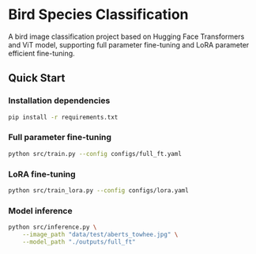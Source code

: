 # Bird Species Classification
A bird image classification project based on Hugging Face Transformers and ViT model, supporting full parameter fine-tuning and LoRA parameter efficient fine-tuning.

## Quick Start

### Installation dependencies
```bash
pip install -r requirements.txt
```

### Full parameter fine-tuning
```bash
python src/train.py --config configs/full_ft.yaml
```

### LoRA fine-tuning
```bash
python src/train_lora.py --config configs/lora.yaml
```

### Model inference
```bash
python src/inference.py \
    --image_path "data/test/aberts_towhee.jpg" \
    --model_path "./outputs/full_ft"
```

